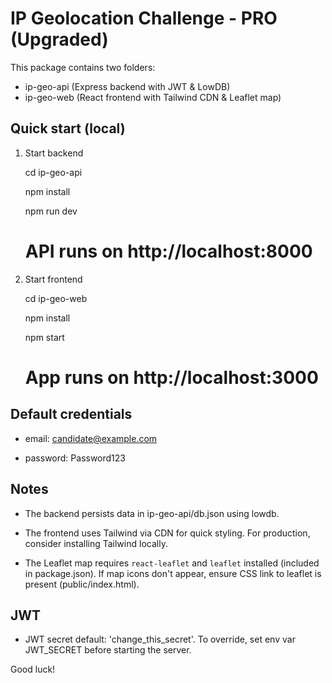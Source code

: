 # IP Geolocation Challenge - PRO (Upgraded)

This package contains two folders:

- ip-geo-api (Express backend with JWT & LowDB)
- ip-geo-web (React frontend with Tailwind CDN & Leaflet map)

## Quick start (local)

1. Start backend

   cd ip-geo-api

   npm install

   npm run dev

   # API runs on http://localhost:8000

2. Start frontend

   cd ip-geo-web

   npm install

   npm start

   # App runs on http://localhost:3000

## Default credentials

- email: candidate@example.com

- password: Password123

## Notes

- The backend persists data in ip-geo-api/db.json using lowdb.

- The frontend uses Tailwind via CDN for quick styling. For production, consider installing Tailwind locally.

- The Leaflet map requires `react-leaflet` and `leaflet` installed (included in package.json). If map icons don't appear, ensure CSS link to leaflet is present (public/index.html).

## JWT

- JWT secret default: 'change_this_secret'. To override, set env var JWT_SECRET before starting the server.

Good luck!
